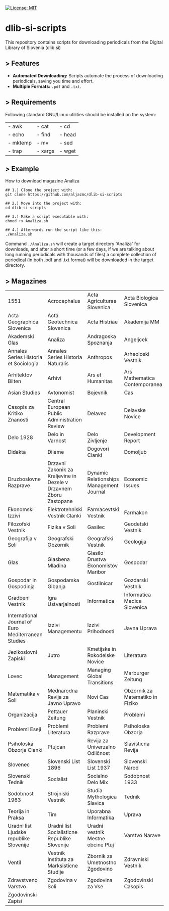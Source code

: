 [![License: MIT](https://img.shields.io/badge/License-MIT-green.svg)](LICENSE)

# dlib-si-scripts

This repository contains scripts for downloading periodicals from the Digital Library of Slovenia (dlib.si)

## > Features

* **Automated Downloading:** Scripts automate the process of downloading periodicals, saving you time and effort.
* **Multiple Formats:** `.pdf` and `.txt`.

## > Requirements

Following standard GNU/Linux utilities should be installed on the system:

<table border="0">
    <tr>
        <td> - awk </td>
        <td> - cat </td>
        <td> - cd </td>
    </tr>
    <tr>
        <td> - echo </td>
        <td> - find </td>
        <td> - head </td>
    </tr>
    <tr>
        <td> - mktemp </td>
        <td> - mv </td>
        <td> - sed </td>
    </tr>
    <tr>
        <td> - trap </td>
        <td> - xargs </td>
        <td> - wget </td>
    </tr>
</table>

## > Example

How to download magazine Analiza

```
## 1.) Clone the project with:
git clone https://github.com/aljazmc/dlib-si-scripts

## 2.) Move into the project with:
cd dlib-si-scripts

## 3.) Make a script executable with:
chmod +x Analiza.sh

## 4.) Afterwards run the script like this:
./Analiza.sh
```

Command `./Analiza.sh` will create a target directory 'Analiza' for downloads, and after a short time (or a few days, if we are talking about long running periodicals with thousands of files) a complete collection of periodical (in both .pdf and .txt format) will be downloaded in the target directory.

## > Magazines

<table border="0">
    <tr>
        <td>1551</td>
        <td>Acrocephalus</td>
        <td>Acta Agriculturae Slovenica</td>
        <td>Acta Biologica Slovenica</td>
    </tr>
    <tr>
        <td>Acta Geographica Slovenica</td>
        <td>Acta Geotechnica Slovenica</td>
        <td>Acta Histriae</td>
        <td>Akademija MM</td>
    </tr>
    <tr>
        <td>Akademski Glas</td>
        <td>Analiza</td>
        <td>Andragoska Spoznanja</td>
        <td>Angeljcek</td>
    </tr>
    <tr>
        <td>Annales Series Historia et Sociologia</td>
        <td>Annales Series Historia Naturalis</td>
        <td>Anthropos</td>
        <td>Arheoloski Vestnik</td>
    </tr>
    <tr>
        <td>Arhitektov Bilten</td>
        <td>Arhivi</td>
        <td>Ars et Humanitas</td>
        <td>Ars Mathematica Contemporanea</td>
    </tr>
    <tr>
        <td>Asian Studies</td>
        <td>Avtonomist</td>
        <td>Bojevnik</td>
        <td>Cas</td>
    </tr>
    <tr>
        <td>Casopis za Kritiko Znanosti</td>
        <td>Central European Public Administration Review</td>
        <td>Delavec</td>
        <td>Delavske Novice</td>
    </tr>
    <tr>
        <td>Delo 1928</td>
        <td>Delo in Varnost</td>
        <td>Delo Zivljenje</td>
        <td>Development Report</td>
    </tr>
    <tr>
        <td>Didakta</td>
        <td>Dileme</td>
        <td>Dogovori Clanki</td>
        <td>Domoljub</td>
    </tr>
    <tr>
        <td>Druzboslovne Razprave</td>
        <td>Drzavni Zakonik za Kraljevine in Dezele v Drzavnem Zboru Zastopane</td>
        <td>Dynamic Relationships Management Journal</td>
        <td>Economic Issues</td>
    </tr>
    <tr>
        <td>Ekonomski Izzivi</td>
        <td>Elektrotehniski Vestnik Clanki</td>
        <td>Farmacevtski Vestnik</td>
        <td>Farmakon</td>
    </tr>
    <tr>
        <td>Filozofski Vestnik</td>
        <td>Fizika v Soli</td>
        <td>Gasilec</td>
        <td>Geodetski Vestnik</td>
    </tr>
    <tr>
        <td>Geografija v Soli</td>
        <td>Geografski Obzornik</td>
        <td>Geografski Vestnik</td>
        <td>Geologija</td>
    </tr>
    <tr>
        <td>Glas</td>
        <td>Glasbena Mladina</td>
        <td>Glasilo Drustva Ekonomistov Maribor</td>
        <td>Gospodar</td>
    </tr>
    <tr>
        <td>Gospodar in Gospodinja</td>
        <td>Gospodarska Gibanja</td>
        <td>Gostilnicar</td>
        <td>Gozdarski Vestnik</td>
    </tr>
    <tr>
        <td>Gradbeni Vestnik</td>
        <td>Igra Ustvarjalnosti</td>
        <td>Informatica</td>
        <td>Informatica Medica Slovenica</td>
    </tr>
    <tr>
        <td>International Journal of Euro Mediterranean Studies</td>
        <td>Izzivi Managementu</td>
        <td>Izzivi Prihodnosti</td>
        <td>Javna Uprava</td>
    </tr>
    <tr>
        <td>Jezikoslovni Zapiski</td>
        <td>Jutro</td>
        <td>Kmetijske in Rokodelske Novice</td>
        <td>Literatura</td>
    </tr>
    <tr>
        <td>Lovec</td>
        <td>Management</td>
        <td>Managing Global Transitions</td>
        <td>Marburger Zeitung</td>
    </tr>
    <tr>
        <td>Matematika v Soli</td>
        <td>Mednarodna Revija za Javno Upravo</td>
        <td>Novi Cas</td>
        <td>Obzornik za Matematiko in Fiziko</td>
    </tr>
    <tr>
        <td>Organizacija</td>
        <td>Pettauer Zeitung</td>
        <td>Planinski Vestnik</td>
        <td>Problemi</td>
    </tr>
    <tr>
        <td>Problemi Eseji</td>
        <td>Problemi Literatura</td>
        <td>Problemi Razprave</td>
        <td>Psiholoska Obzorja</td>
    </tr>
    <tr>
        <td>Psiholoska Obzorja Clanki</td>
        <td>Ptujcan</td>
        <td>Revija za Univerzalno Odličnost</td>
        <td>Slavisticna Revija</td>
    </tr>
    <tr>
        <td>Slovenec</td>
        <td>Slovenski List 1896</td>
        <td>Slovenski List 1937</td>
        <td>Slovenski Narod</td>
    </tr>
    <tr>
        <td>Slovenski Tednik</td>
        <td>Socialist</td>
        <td>Socialno Delo Mix</td>
        <td>Sodobnost 1933</td>
    </tr>
    <tr>
        <td>Sodobnost 1963</td>
        <td>Strojniski Vestnik</td>
        <td>Studia Mythologica Slavica</td>
        <td>Tednik</td>
    </tr>
    <tr>
        <td>Teorija in Praksa</td>
        <td>Tim</td>
        <td>Uporabna Informatika</td>
        <td>Uprava</td>
    </tr>
    <tr>
        <td>Uradni list Ljudske republike Slovenije</td>
        <td>Uradni list Socialisticne Republike Slovenije</td>
        <td>Uradni vestnik Mestne obcine Ptuj</td>
        <td>Varstvo Narave</td>
    </tr>
    <tr>
        <td>Ventil</td>
        <td>Vestnik Instituta za Marksisticne Studije</td>
        <td>Zbornik za Umetnostno Zgodovino</td>
        <td>Zdravniski Vestnik</td>
    </tr>
    <tr>
        <td>Zdravstveno Varstvo</td>
        <td>Zgodovina v Soli</td>
        <td>Zgodovina za Vse</td>
        <td>Zgodovinski Casopis</td>
    </tr>
    <tr>
        <td>Zgodovinski Zapisi</td>
    </tr>
</table>
